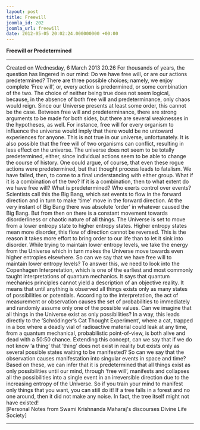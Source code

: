 ```yaml
---
layout: post
title: Freewill
joomla_id: 202
joomla_url: freewill
date: 2012-05-05 20:02:24.000000000 +00:00
---
```

**Freewill or Predetermined**
* * *  
Created on Wednesday, 6 March 2013 20.26
For thousands of years, the question has lingered in our mind: Do we have free will, or are our actions predetermined? There are three possible choices; namely, we enjoy complete ‘Free will’, or, every action is predermined, or some combination of the two. The choice of neither being true does not seem logical, because, in the absence of both free will and predeterminance, only chaos would reign. Since our Universe presents at least some order, this cannot be the case.
Between free will and predeterminance, there are strong arguments to be made for both sides, but there are several weaknesses in the hypotheses, as well. For instance, free will for every organism to influence the universe would imply that there would be no untoward experiences for anyone. This is not true in our universe, unfortunately. It is also possible that the free will of two organisms can conflict, resulting in less effect on the universe.
The universe does not seem to be totally predetermined, either, since individual actions seem to be able to change the course of history. One could argue, of course, that even these rogue actions were predetermined, but that thought process leads to fatalism.
We have failed, then, to come to a final understanding with either group. What if it is a combination of the two? If it is a combination, then to what extent do we have free will? What is predetermined? Who exerts control over events?
Scientists call this the Big Bang, which set events to flow in the forward direction and in turn to make ‘time’ move in the forward direction. At the very instant of Big Bang there was absolute ‘order’ in whatever caused the Big Bang. But from then on there is a constant movement towards disorderliness or chaotic nature of all things. The Universe is set to move from a lower entropy state to higher entropy states. Higher entropy states mean more disorder, this flow of direction cannot be reversed. This is the reason it takes more effort to bring order to our life than to let it sink into disorder. While trying to maintain lower entropy levels, we take the energy from the Universe which in turn makes the Universe move towards even higher entropies elsewhere.
So can we say that we have free will to maintain lower entropy levels? To answer this, we need to look into the Copenhagen Interpretation, which is one of the earliest and most commonly taught interpretations of quantum mechanics. It says that quantum mechanics principles cannot yield a description of an objective reality. It means that until anything is observed all things exists only as many states of possibilities or potentials. According to the interpretation, the act of measurement or observation causes the set of probabilities to immediately and randomly assume only one of the possible values. Can we imagine that all things in the Universe exist as only possibilities? In a way, this leads directly to the ‘Schrödinger’s Cat Thought Experiment’, where a cat, trapped in a box where a deadly vial of radioactive material could leak at any time, from a quantum mechanical, probabilistic point-of-view, is both alive and dead with a 50:50 chance. Extending this concept, can we say that if we do not know ‘a thing’ that ‘thing’ does not exist in reality but exists only as several possible states waiting to be manifested? So can we say that the observation causes manifestation into singular events in space and time?
Based on these, we can infer that it is predetermined that all things exist as only possibilities until our mind, through ‘free will’, manifests and collapses all the possibilities into a single event in an irreversible direction due to the increasing entropy of the Universe. So if you train your mind to manifest only things that you want, you can still do it! If a tree falls in a forest and no one around, then it did not make any noise. In fact, the tree itself might not have existed!  
[Personal Notes from Swami Krishnanda Maharaj's discourses Divine Life Society]
* * *
  
